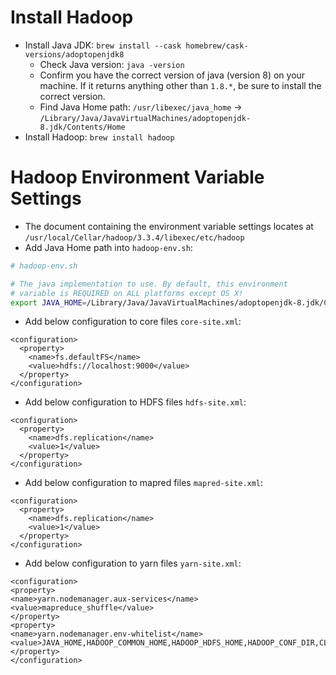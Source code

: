 # Install Hadoop
- Install Java JDK: `brew install --cask homebrew/cask-versions/adoptopenjdk8`
  - Check Java version: `java -version`
  - Confirm you have the correct version of java (version 8) on your machine. If it returns anything other than `1.8.*`, be sure to install the correct version.
  - Find Java Home path: `/usr/libexec/java_home` &#8594; `/Library/Java/JavaVirtualMachines/adoptopenjdk-8.jdk/Contents/Home`
- Install Hadoop: `brew install hadoop`
# Hadoop Environment Variable Settings
- The document containing the environment variable settings locates at `/usr/local/Cellar/hadoop/3.3.4/libexec/etc/hadoop`
- Add Java Home path into `hadoop-env.sh`: 
```sh
# hadoop-env.sh

# The java implementation to use. By default, this environment
# variable is REQUIRED on ALL platforms except OS X!
export JAVA_HOME=/Library/Java/JavaVirtualMachines/adoptopenjdk-8.jdk/Contents/Home
```
- Add below configuration to core files `core-site.xml`:
```
<configuration>
  <property>
    <name>fs.defaultFS</name>
    <value>hdfs://localhost:9000</value>
  </property>
</configuration>
```
- Add below configuration to HDFS files `hdfs-site.xml`:
```
<configuration>
  <property>
    <name>dfs.replication</name>
    <value>1</value>
  </property>
</configuration>
```
- Add below configuration to mapred files `mapred-site.xml`:
```
<configuration>
  <property>
    <name>dfs.replication</name>
    <value>1</value>
  </property>
</configuration>
```
- Add below configuration to yarn files `yarn-site.xml`:
```
<configuration>
<property>
<name>yarn.nodemanager.aux-services</name>
<value>mapreduce_shuffle</value>
</property>
<property>
<name>yarn.nodemanager.env-whitelist</name>
<value>JAVA_HOME,HADOOP_COMMON_HOME,HADOOP_HDFS_HOME,HADOOP_CONF_DIR,CLASSPATH_PREPEND_DISTCACHE,HADOOP_YARN_HOME,HADOOP_MAPRED_HOME</value>
</property>
</configuration>
```
